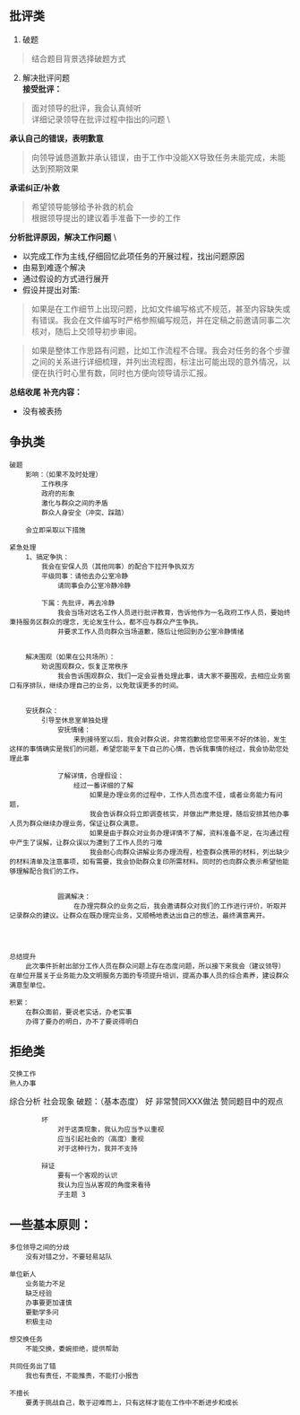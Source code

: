 ## 批评类
1. 破题
> 结合题目背景选择破题方式 
> 
2. 解决批评问题 \
**接受批评：**
> 面对领导的批评，我会认真倾听\
> 详细记录领导在批评过程中指出的问题 \

**承认自己的错误，表明歉意**
> 向领导诚恳道歉并承认错误，由于工作中没能XX导致任务未能完成，未能达到预期效果

**承诺纠正/补救**
> 希望领导能够给予补救的机会 \
> 根据领导提出的建议着手准备下一步的工作


**分析批评原因，解决工作问题** \
- 以完成工作为主线,仔细回忆此项任务的开展过程，找出问题原因
- 由易到难逐个解决
- 通过假设的方式进行展开
- 假设并提出对策:
> 如果是在工作细节上出现问题，比如文件编写格式不规范，甚至内容缺失或有错误。我会在文件编写时严格参照编写规范，并在定稿之前邀请同事二次核对，随后上交领导初步审阅。

> 如果是整体工作思路有问题，比如工作流程不合理。我会对任务的各个步骤之间的关系进行详细梳理，并列出流程图，标注出可能出现的意外情况，以便在执行时心里有数，同时也方便向领导请示汇报。

**总结收尾**
**补充内容：**
- 没有被表扬


## 争执类
    破题
        影响：（如果不及时处理）
            工作秩序
            政府的形象
            激化与群众之间的矛盾
            群众人身安全（冲突、踩踏）

        会立即采取以下措施

    紧急处理
        1、搞定争执：
            我会在安保人员（其他同事）的配合下拉开争执双方
            平级同事：请他去办公室冷静
                请同事会办公室冷静冷静

            下属：先批评，再去冷静
                我会当场对这名工作人员进行批评教育，告诉他作为一名政府工作人员，要始终秉持服务区群众的理念，无论发生什么，都不应与群众产生争执。
                并要求工作人员向群众当场道歉，随后让他回到办公室冷静情绪


        解决围观（如果在公共场所）：
            劝说围观群众，恢复正常秩序
                我会告诉围观群众，我们一定会妥善处理此事，请大家不要围观，去相应业务窗口有序排队，继续办理自己的业务，以免耽误更多的时间。


        安抚群众：
            引导至休息室单独处理
                安抚情绪：
                    来到接待室以后，我会对群众说，非常抱歉给您您带来不好的体验，发生这样的事情确实是我们的问题，希望您能平复下自己的心情，告诉我事情的经过，我会协助您处理此事

                了解详情，合理假设：
                    经过一番详细的了解
                        如果是办理业务的过程中，工作人员态度不佳，或者业务能力有问题，
                        我会告诉群众将立即调查核实，并做出严肃处理，随后安排其他办事人员为群众继续办理业务，保证让群众满意。
                        如果是由于群众对业务办理详情不了解，资料准备不足，在沟通过程中产生了误解，让群众误以为遭到了工作人员的刁难
                        我会耐心向群众讲解业务办理流程，检查群众携带的材料，列出缺少的材料清单及注意事项，如有需要，我会协助群众复印所需材料。同时的也向群众表示希望他能够理解配合我们的工作。


                圆满解决：
                    在办理完群众的业务之后，我会邀请群众对我们的工作进行评价，听取并记录群众的建议。让群众在既办理完业务，又顺畅地表达出自己的想法，最终满意离开。




    总结提升
        此次事件折射出部分工作人员在群众问题上存在态度问题，所以接下来我会（建议领导）在单位开展关于业务能力及文明服务方面的专项提升培训，提高办事人员的综合素养，建设群众满意型单位。

    积累：
        在群众面前，要说老实话，办老实事
        办得了要办的明白，办不了要说得明白


## 拒绝类
    交换工作
    熟人办事

综合分析
    社会现象
        破题：（基本态度）
            好
                非常赞同XXX做法
                赞同题目中的观点

            坏
                对于这类现象，我认为应当予以重视
                应当引起社会的（高度）重视
                对于这种行为，我并不支持

            辩证
                要有一个客观的认识
                我认为应当从客观的角度来看待
                子主题 3





## 一些基本原则：
    多位领导之间的分歧
        没有对错之分，不要轻易站队

    单位新人
        业务能力不足
        缺乏经验
        办事要更加谨慎
        要勤学多问
        积极主动

    想交换任务
        不能交换，委婉拒绝，提供帮助

    共同任务出了错
        我也有责任，不能推责，不能打小报告

    不擅长
        要勇于挑战自己，敢于迎难而上，只有这样才能在工作中不断进步和成长


